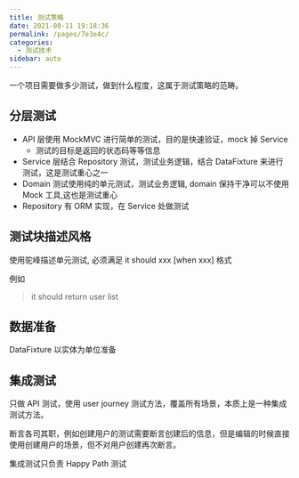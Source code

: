 ```yaml
---
title: 测试策略
date: 2021-08-11 19:18:36
permalink: /pages/7e3e4c/
categories:
  - 测试技术
sidebar: auto
---
```


一个项目需要做多少测试，做到什么程度，这属于测试策略的范畴。

## 分层测试

- API 层使用 MockMVC 进行简单的测试，目的是快速验证，mock 掉 Service
  - 测试的目标是返回的状态码等等信息
- Service 层结合 Repository 测试，测试业务逻辑，结合 DataFixture 来进行测试，这是测试重心之一
- Domain 测试使用纯的单元测试，测试业务逻辑, domain 保持干净可以不使用 Mock 工具,这也是测试重心
- Repository 有 ORM 实现，在 Service 处做测试

## 测试块描述风格

使用驼峰描述单元测试, 必须满足 it should xxx [when xxx] 格式

例如 

> it should return user list


## 数据准备

DataFixture 以实体为单位准备
  
## 集成测试

只做 API 测试，使用 user journey 测试方法，覆盖所有场景，本质上是一种集成测试方法。

断言各司其职，例如创建用户的测试需要断言创建后的信息，但是编辑的时候直接使用创建用户的场景，但不对用户创建再次断言。

集成测试只负责 Happy Path 测试


